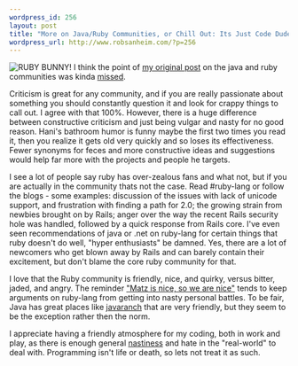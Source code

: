 ```yaml
--- 
wordpress_id: 256
layout: post
title: "More on Java/Ruby Communities, or Chill Out: Its Just Code Dude"
wordpress_url: http://www.robsanheim.com/?p=256
---
```

<img class="right" src='/wp-content/ruby_bunny_attack.jpg' alt='RUBY BUNNY!' />
I think the point of <a href="http://www.robsanheim.com/2006/08/10/the-difference-between-the-ruby-and-java-communities/">my original post</a> on the java and ruby communities was kinda <a href="http://blog.taragana.com/index.php/archive/on-java-and-ruby-communities/">missed</a>.

Criticism is great for any community, and if you are really passionate about something you should constantly question it and look for crappy things to call out.  I agree with that 100%.  However, there is a huge difference between constructive criticism and just being vulgar and nasty for no good reason.  Hani's bathroom humor is funny maybe the first two times you read it, then you realize it gets old very quickly and so loses its effectiveness.  Fewer synonyms for feces and more constructive ideas and suggestions would help far more with the projects and people he targets.

I see a lot of people say ruby has over-zealous fans and what not, but if you are actually in the community thats not the case.  Read #ruby-lang or follow the blogs - some examples: discussion of the issues with lack of unicode support, and frustration with finding a path for 2.0; the growing strain from newbies brought on by Rails; anger over the way the recent Rails security hole was handled, followed by a quick response from Rails core.  I've even seen recommendations of java or .net on ruby-lang for certain things that ruby doesn't do well, "hyper enthusiasts" be damned.  Yes, there are a lot of newcomers who get blown away by Rails and can barely contain their excitement, but don't blame the core ruby community for that.

I love that the Ruby community is friendly, nice, and quirky, versus bitter, jaded, and angry.  The reminder <a href="http://blade.nagaokaut.ac.jp/cgi-bin/scat.rb/ruby/ruby-talk/203920">"Matz is nice, so we are nice"</a> tends to keep arguments on ruby-lang from getting into nasty personal battles.  To be fair, Java has great places like <a href="http://www.javaranch.com/">javaranch</a> that are very friendly, but they seem to be the exception rather then the norm.

I appreciate having a friendly atmosphere for my coding, both in work and play, as there is enough general <a href="http://www.iraqbodycount.net/">nastiness</a> and hate in the "real-world" to deal with.  Programming isn't life or death, so lets not treat it as such.
